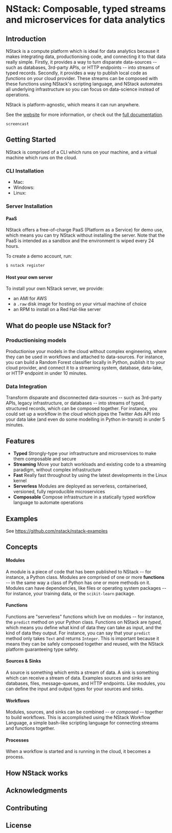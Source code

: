 # NStack: Composable, typed streams and microservices for data analytics

## Introduction

NStack is a compute platform which is ideal for data analytics because it makes integrating data, productionising code, and connecting it to that data really simple. Firstly, it provides a way to turn disparate data-sources -- such as databases, 3rd-party APIs, or HTTP endpoints -- into streams of typed records. Secondly, it provides a way to publish local code as *functions* on your cloud provider. These streams can be composed with these functions using NStack's scripting language, and NStack automates all underlying infrastructure so you can focus on data-science instead of operations.

NStack is platform-agnostic, which means it can run anywhere.

See the [website](https://nstack.com) for more information, or check out the [full documentation](https://docs.nstack.com).

```
screencast
```

## Getting Started

NStack is comprised of a CLI which runs on your machine, and a virtual machine which runs on the cloud.

### CLI Installation

- Mac: 
- Windows:
- Linux:

### Server Installation

#### PaaS

NStack offers a free-of-charge PaaS (Platform as a Service) for demo use, which means you can try NStack without installing the server. Note that the PaaS is intended as a sandbox and the environment is wiped every 24 hours. 

To create a demo account, run:
```bash
$ nstack register
```

#### Host your own server

To install your own NStack server, we provide:
- an AMI for AWS
- a `.raw` disk image for hosting on your virtual machine of choice
- an RPM to install on a Red Hat-like server

## What do people use NStack for?

### Productionising models
Productionise your models in the cloud without complex engineering, where they can be used in workflows and attached to data-sources. For instance, you can build a Random Forest classifier locally in Python, publish it to your cloud provider, and connect it to a streaming system, database, data-lake, or HTTP endpoint in under 10 minutes.

### Data Integration
Transform disparate and disconnected data-sources -- such as 3rd-party APIs, legacy infrastructure, or databases -- into streams of typed, structured records, which can be composed together. For instance, you could set up a workflow in the cloud which pipes the Twitter Ads API into your data lake (and even do some modelling in Python in-transit) in under 5 minutes.

## Features
- **Typed** Strongly-type your infrastructure and microservices to make them composable and secure
- **Streaming** Move your batch workloads and existing code to a streaming paradigm, without complex infrastructure
- **Fast** Really fast throughout by using the latest developments in the Linux kernel
- **Serverless** Modules are deployed as serverless, containerised, versioned, fully reproducible microservices 
- **Composable** Compose infrastructure in a statically typed workflow language to automate operations

## Examples

See https://github.com/nstack/nstack-examples

## Concepts

#### Modules

A module is a piece of code that has been published to NStack -- for instance, a Python class. Modules are comprised of one or more **functions** -- in the same way a class of Python has one or more methods on it. Modules can have dependencies, like files or operating system packages -- for instance, your training data, or the ``scikit-learn`` package.

#### Functions

Functions are "serverless" functions which live on modules -- for instance, the `predict` method on your Python class. Functions on NStack are _typed_, which means you define what kind of data they can take as input, and the kind of data they output. For instance, you can say that your `predict` method only takes `Text` and returns `Integer`. This is important because it means they can be safely composed together and reused, with the NStack platform guaranteeing type safety.

#### Sources & Sinks

A source is something which emits a stream of data. A sink is something which can receive a stream of data. Examples  sources and sinks are databases, files, message-queues, and HTTP endpoints. Like modules, you can define the input and output types for your sources and sinks. 

#### Workflows

Modules, sources, and sinks can be combined -- or _composed_ -- together to build workflows. This is accomplished using the NStack Workflow Language, a simple bash-like scripting language for connecting streams and functions together.

#### Processes

When a workflow is started and is running in the cloud, it becomes a process.

## How NStack works

## Acknowledgments

## Contributing
## License
